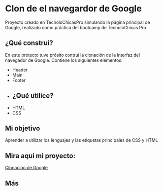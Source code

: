 
# Clon de el navegardor de Google
Proyecto creado en TecnoloChicasPro simulando la página principal de Google, realizado como práctica del bootcamp de TecnoloChicas Pro.

## ¿Qué construí?

En este protecto tuve prósito contruí la clonación de la interfaz del navegador de Google. 
Contiene los siguientes elementos:

* Header
* Main
* Footer
* ## ¿Qué utilice?
* HTML
* CSS

## Mi objetivo
Aprender a utilizar los lenguajes y las etiquetas principales de CSS y HTML

## Mira aqui mi proyecto:
[Clonación de Google](https://google-clon-hs9p.vercel.app/)

## Más


